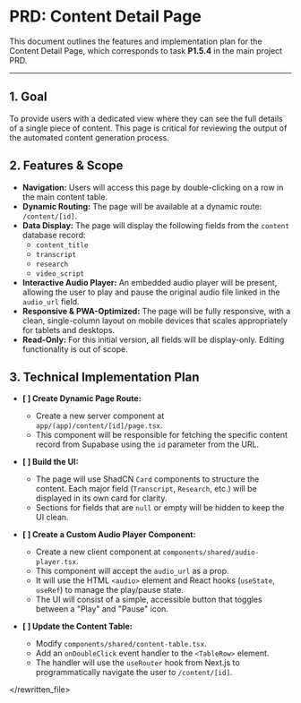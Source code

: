 # PRD: Content Detail Page

This document outlines the features and implementation plan for the Content Detail Page, which corresponds to task **P1.5.4** in the main project PRD.

---

## **1. Goal**

To provide users with a dedicated view where they can see the full details of a single piece of content. This page is critical for reviewing the output of the automated content generation process.

## **2. Features & Scope**

*   **Navigation:** Users will access this page by double-clicking on a row in the main content table.
*   **Dynamic Routing:** The page will be available at a dynamic route: `/content/[id]`.
*   **Data Display:** The page will display the following fields from the `content` database record:
    *   `content_title`
    *   `transcript`
    *   `research`
    *   `video_script`
*   **Interactive Audio Player:** An embedded audio player will be present, allowing the user to play and pause the original audio file linked in the `audio_url` field.
*   **Responsive & PWA-Optimized:** The page will be fully responsive, with a clean, single-column layout on mobile devices that scales appropriately for tablets and desktops.
*   **Read-Only:** For this initial version, all fields will be display-only. Editing functionality is out of scope.

## **3. Technical Implementation Plan**

*   **[ ] Create Dynamic Page Route:**
    *   Create a new server component at `app/(app)/content/[id]/page.tsx`.
    *   This component will be responsible for fetching the specific content record from Supabase using the `id` parameter from the URL.

*   **[ ] Build the UI:**
    *   The page will use ShadCN `Card` components to structure the content. Each major field (`Transcript`, `Research`, etc.) will be displayed in its own card for clarity.
    *   Sections for fields that are `null` or empty will be hidden to keep the UI clean.

*   **[ ] Create a Custom Audio Player Component:**
    *   Create a new client component at `components/shared/audio-player.tsx`.
    *   This component will accept the `audio_url` as a prop.
    *   It will use the HTML `<audio>` element and React hooks (`useState`, `useRef`) to manage the play/pause state.
    *   The UI will consist of a simple, accessible button that toggles between a "Play" and "Pause" icon.

*   **[ ] Update the Content Table:**
    *   Modify `components/shared/content-table.tsx`.
    *   Add an `onDoubleClick` event handler to the `<TableRow>` element.
    *   The handler will use the `useRouter` hook from Next.js to programmatically navigate the user to `/content/[id]`.

</rewritten_file> 